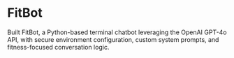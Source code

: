 # FitBot
Built FitBot, a Python-based terminal chatbot leveraging the OpenAI GPT-4o API, with secure environment configuration, custom system prompts, and fitness-focused conversation logic. 
